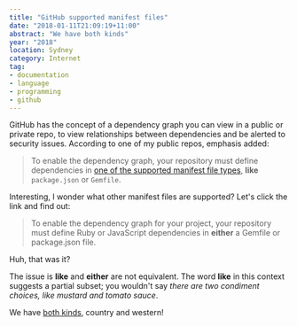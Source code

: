 ```yaml
---
title: "GitHub supported manifest files"
date: "2018-01-11T21:09:19+11:00"
abstract: "We have both kinds"
year: "2018"
location: Sydney
category: Internet
tag:
- documentation
- language
- programming
- github
---
```

GitHub has the concept of a dependency graph you can view in a public or private repo, to view relationships between dependencies and be alerted to security issues. According to one of my  public repos, emphasis added:

> To enable the dependency graph, your repository must define dependencies in [one of the supported manifest file types], **like** `package.json` or `Gemfile`. 

Interesting, I wonder what other manifest files are supported? Let's click the link and find out:

> To enable the dependency graph for your project, your repository must define Ruby or JavaScript dependencies in **either** a Gemfile or package.json file.

Huh, that was it?

The issue is **like** and **either** are not equivalent. The word **like** in this context suggests a partial subset; you wouldn't say *there are two condiment choices, like mustard and tomato sauce*.

We have [both kinds], country and western!

[one of the supported manifest file types]: https://help.github.com/articles/listing-the-packages-that-a-repository-depends-on
[both kinds]: http://bluesbrothersofficialsite.com/gi-174026-we-have-both-kinds-country-and-western.html

